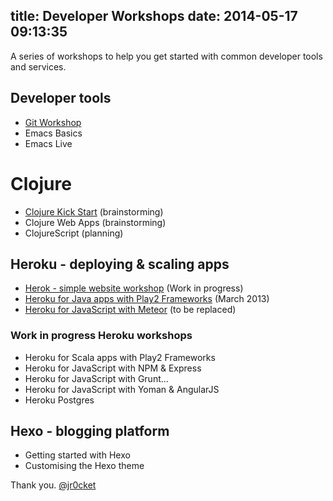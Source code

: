 title: Developer Workshops
date: 2014-05-17 09:13:35
---

A series of workshops to help you get started with common developer tools and services.

## Developer tools 

* [Git Workshop](../git-workshop)
* Emacs Basics
* Emacs Live

# Clojure 
* [Clojure Kick Start](../clojure-kickstart-workshop) (brainstorming) 
* Clojure Web Apps (brainstorming) 
* ClojureScript (planning)

## Heroku - deploying & scaling apps

* [Herok - simple website workshop](../heroku-simple-website-workshop) (Work in progress)
* [Heroku for Java apps with Play2 Frameworks](../heroku-java-play2-workshop/) (March 2013)
* [Heroku for JavaScript with Meteor](../heroku-meteor/) (to be replaced)

### Work in progress Heroku workshops 
* Heroku for Scala apps with Play2 Frameworks
* Heroku for JavaScript with NPM & Express
* Heroku for JavaScript with Grunt...
* Heroku for JavaScript with Yoman & AngularJS
* Heroku Postgres

## Hexo - blogging platform 
* Getting started with Hexo 
* Customising the Hexo theme

Thank you.
[@jr0cket](https://twitter.com/jr0cket)
